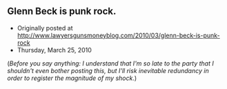 ## Glenn Beck is punk rock.

 * Originally posted at http://www.lawyersgunsmoneyblog.com/2010/03/glenn-beck-is-punk-rock
 * Thursday, March 25, 2010

(_Before you say anything: I understand that I'm so late to the party that I shouldn't even bother posting this, but I'll risk inevitable redundancy in order to register the magnitude of my shock_.)